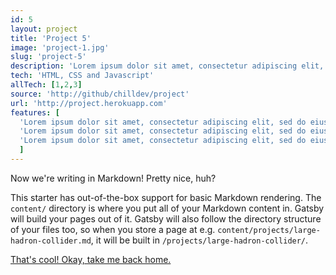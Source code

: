 ```yaml
---
id: 5
layout: project
title: 'Project 5'
image: 'project-1.jpg'
slug: 'project-5'
description: 'Lorem ipsum dolor sit amet, consectetur adipiscing elit, sed do eiusmod tempor incididunt ut labore et dolore magna aliqua. Netus et malesuada fames ac turpis egestas integer eget aliquet.'
tech: 'HTML, CSS and Javascript'
allTech: [1,2,3]
source: 'http://github/chilldev/project'
url: 'http://project.herokuapp.com'
features: [
  'Lorem ipsum dolor sit amet, consectetur adipiscing elit, sed do eiusmod tempor incididunt ut labore  et dolore magna aliqua. Netus et malesuada fames ac turpis egestas integer eget aliquet. Cursus  euismod quis viverra nibh cras pulvinar mattis nunc.',
  'Lorem ipsum dolor sit amet, consectetur adipiscing elit, sed do eiusmod tempor incididunt ut labore  et dolore magna aliqua. Netus et malesuada fames ac turpis egestas integer eget aliquet. Cursus  euismod quis viverra nibh cras pulvinar mattis nunc.',
  'Lorem ipsum dolor sit amet, consectetur adipiscing elit, sed do eiusmod tempor incididunt ut labore  et dolore magna aliqua. Netus et malesuada fames ac turpis egestas integer eget aliquet. Cursus  euismod quis viverra nibh cras pulvinar mattis nunc.'
  ]
---
```


Now we're writing in Markdown! Pretty nice, huh?

This starter has out-of-the-box support for basic Markdown rendering. The `content/` directory is where you put all of your Markdown content in. Gatsby will build your pages out of it. Gatsby will also follow the directory structure of your files too, so when you store a page at e.g. `content/projects/large-hadron-collider.md`, it will be built in `/projects/large-hadron-collider/`.

[That's cool! Okay, take me back home.](/)
